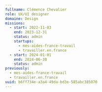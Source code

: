 ```yaml
---
fullname: Clémence Chevalier
role: UX/UI designer
domaine: Design
missions:
  - start: 2022-11-03
    end: 2023-12-31
    status: admin
    startups:
      - mes-aides-france-travail
      - travailler.en.france
  - start: 2024-01-01
    end: 2024-06-30
    status: admin
previously:
  - mes-aides-france-travail
  - travailler.en.france
uuid: b6ff734e-a3a4-49da-bd3e-585abc385070
---
```

